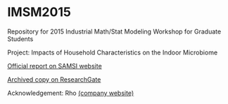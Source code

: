# IMSM2015
Repository for 2015 Industrial Math/Stat Modeling Workshop for Graduate Students

Project: Impacts of Household Characteristics on the Indoor Microbiome

[Official report on SAMSI website](https://www.samsi.info/wp-content/uploads/2016/03/IMSM15_report.pdf#page=89)

[Archived copy on ResearchGate](https://www.researchgate.net/publication/327486798_Investigating_the_Relationship_Between_the_Microbiome_and_Environmental_Characteristics)

Acknowledgement: Rho [(company website)](https://www.rhoworld.com/)
